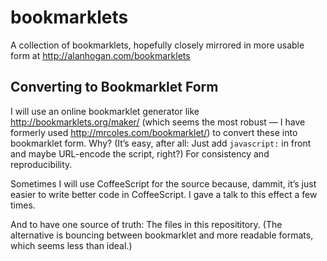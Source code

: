 # bookmarklets
A collection of bookmarklets, hopefully closely mirrored in more usable form at http://alanhogan.com/bookmarklets

## Converting to Bookmarklet Form

I will use an online bookmarklet generator like <http://bookmarklets.org/maker/> (which seems the most robust — I have formerly used <http://mrcoles.com/bookmarklet/>) to convert these into bookmarklet form. Why? (It’s easy, after all: Just add `javascript:` in front and maybe URL-encode the script, right?) For consistency and reproducibility. 

Sometimes I will use CoffeeScript for the source because, dammit, it’s just easier to write better code in CoffeeScript. I gave a talk to this effect a few times.

And to have one source of truth: The files in this reposititory. (The alternative is bouncing between bookmarklet and more readable formats, which seems less than ideal.)
